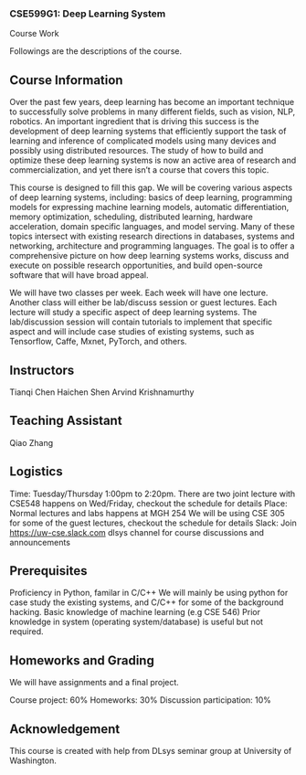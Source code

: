 ### CSE599G1: Deep Learning System
Course Work

Followings are the descriptions of the course.

## Course Information
Over the past few years, deep learning has become an important technique to successfully solve problems in many different fields, such as vision, NLP, robotics. An important ingredient that is driving this success is the development of deep learning systems that efficiently support the task of learning and inference of complicated models using many devices and possibly using distributed resources. The study of how to build and optimize these deep learning systems is now an active area of research and commercialization, and yet there isn’t a course that covers this topic.

This course is designed to fill this gap. We will be covering various aspects of deep learning systems, including: basics of deep learning, programming models for expressing machine learning models, automatic differentiation, memory optimization, scheduling, distributed learning, hardware acceleration, domain specific languages, and model serving. Many of these topics intersect with existing research directions in databases, systems and networking, architecture and programming languages. The goal is to offer a comprehensive picture on how deep learning systems works, discuss and execute on possible research opportunities, and build open-source software that will have broad appeal.

We will have two classes per week. Each week will have one lecture. Another class will either be lab/discuss session or guest lectures. Each lecture will study a specific aspect of deep learning systems. The lab/discussion session will contain tutorials to implement that specific aspect and will include case studies of existing systems, such as Tensorflow, Caffe, Mxnet, PyTorch, and others.

## Instructors
Tianqi Chen
Haichen Shen
Arvind Krishnamurthy

## Teaching Assistant
Qiao Zhang

## Logistics
Time: Tuesday/Thursday 1:00pm to 2:20pm.
There are two joint lecture with CSE548 happens on Wed/Friday, checkout the schedule for details
Place: Normal lectures and labs happens at MGH 254
We will be using CSE 305 for some of the guest lectures, checkout the schedule for details
Slack: Join https://uw-cse.slack.com dlsys channel for course discussions and announcements

## Prerequisites
Proficiency in Python, familar in C/C++
We will mainly be using python for case study the existing systems, and C/C++ for some of the background hacking.
Basic knowledge of machine learning (e.g CSE 546)
Prior knowledge in system (operating system/database) is useful but not required.

## Homeworks and Grading
We will have assignments and a final project.

Course project: 60%
Homeworks: 30%
Discussion participation: 10%

## Acknowledgement
This course is created with help from DLsys seminar group at University of Washington.

